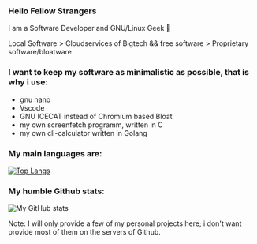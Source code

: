 ### Hello Fellow Strangers

I am a Software Developer and GNU/Linux Geek 🐧

Local Software > Cloudservices of Bigtech && free software > Proprietary software/bloatware

### I want to keep my software as minimalistic as possible, that is why i use:
- gnu nano
- Vscode
- GNU ICECAT instead of Chromium based Bloat 
- my own screenfetch programm, written in C
- my own cli-calculator written in Golang
### My main languages are:

[![Top Langs](https://github-readme-stats.vercel.app/api/top-langs/?username=666hwll)](https://github.com/anuraghazra/github-readme-stats)

### My humble Github stats:
![My GitHub stats](https://github-readme-stats.vercel.app/api?username=666hwll)

Note: I will only provide a few of my personal projects here; i don't want provide most of them
on the servers of Github.
